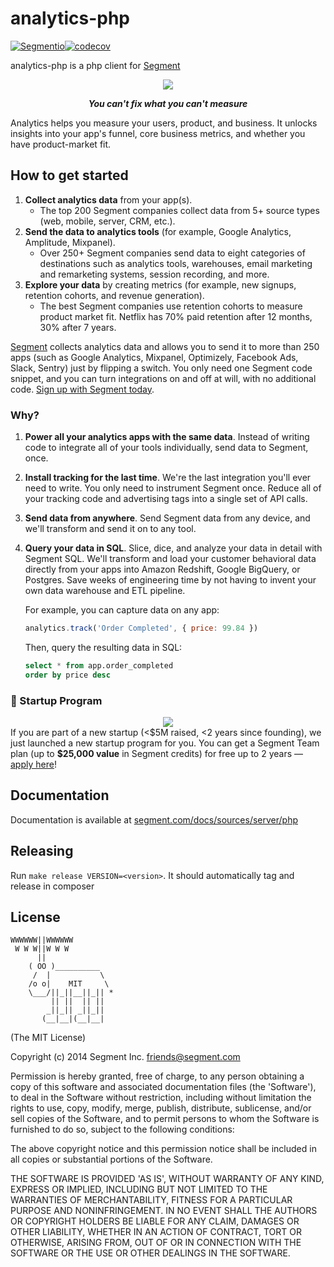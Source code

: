 analytics-php
==============
[![Segmentio](https://circleci.com/gh/segmentio/analytics-php.svg?style=shield&circle-token=a20a4b1daa865d164e62ca59a65d6753d286c1c1)](https://app.circleci.com/pipelines/github/segmentio/analytics-php)[![codecov](https://codecov.io/gh/segmentio/analytics-php/branch/master/graph/badge.svg?token=804hPfMd0C)](https://codecov.io/gh/segmentio/analytics-php)

analytics-php is a php client for [Segment](https://segment.com)

<div align="center">
  <img src="https://user-images.githubusercontent.com/16131737/53616825-4bd81c00-3b99-11e9-819a-f5fdf527d3c4.png"/>
  <p><b><i>You can't fix what you can't measure</i></b></p>
</div>

Analytics helps you measure your users, product, and business. It unlocks insights into your app's funnel, core business
metrics, and whether you have product-market fit.

## How to get started

1. **Collect analytics data** from your app(s).
    - The top 200 Segment companies collect data from 5+ source types (web, mobile, server, CRM, etc.).
2. **Send the data to analytics tools** (for example, Google Analytics, Amplitude, Mixpanel).
    - Over 250+ Segment companies send data to eight categories of destinations such as analytics tools, warehouses,
      email marketing and remarketing systems, session recording, and more.
3. **Explore your data** by creating metrics (for example, new signups, retention cohorts, and revenue generation).
    - The best Segment companies use retention cohorts to measure product market fit. Netflix has 70% paid retention
      after 12 months, 30% after 7 years.

[Segment](https://segment.com) collects analytics data and allows you to send it to more than 250 apps (such as Google
Analytics, Mixpanel, Optimizely, Facebook Ads, Slack, Sentry) just by flipping a switch. You only need one Segment code
snippet, and you can turn integrations on and off at will, with no additional
code. [Sign up with Segment today](https://app.segment.com/signup).

### Why?

1. **Power all your analytics apps with the same data**. Instead of writing code to integrate all of your tools
   individually, send data to Segment, once.

2. **Install tracking for the last time**. We're the last integration you'll ever need to write. You only need to
   instrument Segment once. Reduce all of your tracking code and advertising tags into a single set of API calls.

3. **Send data from anywhere**. Send Segment data from any device, and we'll transform and send it on to any tool.

4. **Query your data in SQL**. Slice, dice, and analyze your data in detail with Segment SQL. We'll transform and load
   your customer behavioral data directly from your apps into Amazon Redshift, Google BigQuery, or Postgres. Save weeks
   of engineering time by not having to invent your own data warehouse and ETL pipeline.

   For example, you can capture data on any app:
    ```js
    analytics.track('Order Completed', { price: 99.84 })
    ```
   Then, query the resulting data in SQL:
    ```sql
    select * from app.order_completed
    order by price desc
    ```

### 🚀 Startup Program

<div align="center">
  <a href="https://segment.com/startups"><img src="https://user-images.githubusercontent.com/16131737/53128952-08d3d400-351b-11e9-9730-7da35adda781.png" /></a>
</div>
If you are part of a new startup  (&lt;$5M raised, &lt;2 years since founding), we just launched a new startup program for you. You can get a Segment Team plan  (up to <b>$25,000 value</b> in Segment credits) for free up to 2 years — <a href="https://segment.com/startups/">apply here</a>!

## Documentation

Documentation is available at [segment.com/docs/sources/server/php](https://segment.com/docs/sources/server/php/)

## Releasing

Run `make release VERSION=<version>`. It should automatically tag and release in composer

## License

```
WWWWWW||WWWWWW
 W W W||W W W
      ||
    ( OO )__________
     /  |           \
    /o o|    MIT     \
    \___/||_||__||_|| *
         || ||  || ||
        _||_|| _||_||
       (__|__|(__|__|
```

(The MIT License)

Copyright (c) 2014 Segment Inc. <friends@segment.com>

Permission is hereby granted, free of charge, to any person obtaining a copy of this software and associated
documentation files (the 'Software'), to deal in the Software without restriction, including without limitation the
rights to use, copy, modify, merge, publish, distribute, sublicense, and/or sell copies of the Software, and to permit
persons to whom the Software is furnished to do so, subject to the following conditions:

The above copyright notice and this permission notice shall be included in all copies or substantial portions of the
Software.

THE SOFTWARE IS PROVIDED 'AS IS', WITHOUT WARRANTY OF ANY KIND, EXPRESS OR IMPLIED, INCLUDING BUT NOT LIMITED TO THE
WARRANTIES OF MERCHANTABILITY, FITNESS FOR A PARTICULAR PURPOSE AND NONINFRINGEMENT. IN NO EVENT SHALL THE AUTHORS OR
COPYRIGHT HOLDERS BE LIABLE FOR ANY CLAIM, DAMAGES OR OTHER LIABILITY, WHETHER IN AN ACTION OF CONTRACT, TORT OR
OTHERWISE, ARISING FROM, OUT OF OR IN CONNECTION WITH THE SOFTWARE OR THE USE OR OTHER DEALINGS IN THE SOFTWARE.
